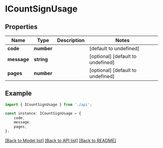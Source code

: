 # ICountSignUsage


## Properties

Name | Type | Description | Notes
------------ | ------------- | ------------- | -------------
**code** | **number** |  | [default to undefined]
**message** | **string** |  | [optional] [default to undefined]
**pages** | **number** |  | [optional] [default to undefined]

## Example

```typescript
import { ICountSignUsage } from './api';

const instance: ICountSignUsage = {
    code,
    message,
    pages,
};
```

[[Back to Model list]](../README.md#documentation-for-models) [[Back to API list]](../README.md#documentation-for-api-endpoints) [[Back to README]](../README.md)
